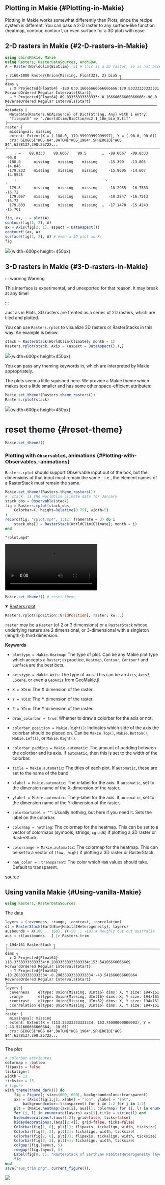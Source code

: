 
## Plotting in Makie {#Plotting-in-Makie}

Plotting in Makie works somewhat differently than Plots, since the recipe system is different. You can pass a 2-D raster to any surface-like function (heatmap, contour, contourf, or even surface for a 3D plot) with ease.

## 2-D rasters in Makie {#2-D-rasters-in-Makie}

```julia
using CairoMakie, Makie
using Rasters, RasterDataSources, ArchGDAL
A = Raster(WorldClim{BioClim}, 5) # this is a 3D raster, so is not accepted.
```


```
┌ 2160×1080 Raster{Union{Missing, Float32}, 2} bio5 ┐
├───────────────────────────────────────────────────┴──────────────────── dims ┐
  ↓ X Projected{Float64} -180.0:0.16666666666666666:179.83333333333331 ForwardOrdered Regular Intervals{Start},
  → Y Projected{Float64} 89.83333333333333:-0.16666666666666666:-90.0 ReverseOrdered Regular Intervals{Start}
├──────────────────────────────────────────────────────────────────── metadata ┤
  Metadata{Rasters.GDALsource} of Dict{String, Any} with 1 entry:
  "filepath" => "./WorldClim/BioClim/wc2.1_10m_bio_5.tif"
├────────────────────────────────────────────────────────────────────── raster ┤
  missingval: missing
  extent: Extent(X = (-180.0, 179.99999999999997), Y = (-90.0, 90.0))
  crs: GEOGCS["WGS 84",DATUM["WGS_1984",SPHEROID["WGS 84",6378137,298.25722...
└──────────────────────────────────────────────────────────────────────────────┘
    ↓ →    89.8333    89.6667    89.5       …  -89.6667  -89.8333  -90.0
 -180.0      missing    missing    missing     -15.399   -13.805   -14.046
 -179.833    missing    missing    missing     -15.9605  -14.607   -14.5545
    ⋮                                       ⋱                        ⋮
  179.5      missing    missing    missing     -18.2955  -16.7583  -16.72
  179.667    missing    missing    missing     -18.2847  -16.7513  -16.72
  179.833    missing    missing    missing  …  -17.1478  -15.4243  -15.701
```


```julia
fig, ax, _ = plot(A)
contour(fig[1, 2], A)
ax = Axis(fig[2, 1]; aspect = DataAspect())
contourf!(ax, A)
surface(fig[2, 2], A) # even a 3D plot work!
fig
```

![](ffeljcw.png){width=600px height=450px}

## 3-D rasters in Makie {#3-D-rasters-in-Makie}

::: warning Warning

This interface is experimental, and unexported for that reason.  It may break at any time!

:::

Just as in Plots, 3D rasters are treated as a series of 2D rasters, which are tiled and plotted.  

You can use `Rasters.rplot` to visualize 3D rasters or RasterStacks in this way.  An example is below:

```julia
stack = RasterStack(WorldClim{Climate}; month = 1)
Rasters.rplot(stack; Axis = (aspect = DataAspect(),),)
```

![](cgljihm.png){width=600px height=450px}

You can pass any theming keywords in, which are interpreted by Makie appropriately.

The plots seem a little squished here.  We provide a Makie theme which makes text a little smaller and has some other space-efficient attributes:

```julia
Makie.set_theme!(Rasters.theme_rasters())
Rasters.rplot(stack)
```

![](zzawdcn.png){width=600px height=450px}

# reset theme {#reset-theme}

```julia
Makie.set_theme!()
```


### Plotting with `Observable`s, animations {#Plotting-with-Observables,-animations}

`Rasters.rplot` should support Observable input out of the box, but the dimensions of that input must remain the same - i.e., the element names of a RasterStack must remain the same.

```julia
Makie.set_theme!(Rasters.theme_rasters())
# `stack` is the WorldClim climate data for January
stack_obs = Observable(stack)
fig = Rasters.rplot(stack_obs;
    Colorbar=(; height=Relative(0.75), width=5)
)
record(fig, "rplot.mp4", 1:12; framerate = 3) do i
    stack_obs[] = RasterStack(WorldClim{Climate}; month = i)
end
```


```
"rplot.mp4"
```

<video src="./rplot.mp4" controls="controls" autoplay="autoplay"></video>


```julia
Makie.set_theme!() # reset theme
```

<details class='jldocstring custom-block' open>
<summary><a id='Rasters.rplot' href='#Rasters.rplot'><span class="jlbinding">Rasters.rplot</span></a> <Badge type="info" class="jlObjectType jlFunction" text="Function" /></summary>



```julia
Rasters.rplot([position::GridPosition], raster; kw...)
```


`raster` may be a `Raster` (of 2 or 3 dimensions) or a `RasterStack` whose underlying rasters are 2 dimensional, or 3-dimensional with a singleton (length-1) third dimension.

**Keywords**
- `plottype = Makie.Heatmap`: The type of plot. Can be any Makie plot type which accepts a `Raster`; in practice, `Heatmap`, `Contour`, `Contourf` and `Surface` are the best bets.
  
- `axistype = Makie.Axis`: The type of axis. This can be an `Axis`, `Axis3`, `LScene`, or even a `GeoAxis` from GeoMakie.jl.
  
- `X = XDim`: The X dimension of the raster.
  
- `Y = YDim`: The Y dimension of the raster.
  
- `Z = YDim`: The Y dimension of the raster.
  
- `draw_colorbar = true`: Whether to draw a colorbar for the axis or not.
  
- `colorbar_position = Makie.Right()`: Indicates which side of the axis the colorbar should be placed on.  Can be `Makie.Top()`, `Makie.Bottom()`, `Makie.Left()`, or `Makie.Right()`.
  
- `colorbar_padding = Makie.automatic`: The amount of padding between the colorbar and its axis.  If `automatic`, then this is set to the width of the colorbar.
  
- `title = Makie.automatic`: The titles of each plot. If `automatic`, these are set to the name of the band.
  
- `xlabel = Makie.automatic`: The x-label for the axis. If `automatic`, set to the dimension name of the X-dimension of the raster.
  
- `ylabel = Makie.automatic`: The y-label for the axis. If `automatic`, set to the dimension name of the Y-dimension of the raster.
  
- `colorbarlabel = ""`: Usually nothing, but here if you need it. Sets the label on the colorbar.
  
- `colormap = nothing`: The colormap for the heatmap. This can be set to a vector of colormaps (symbols, strings, `cgrad`s) if plotting a 3D raster or RasterStack.
  
- `colorrange = Makie.automatic`: The colormap for the heatmap.  This can be set to a vector of `(low, high)` if plotting a 3D raster or RasterStack.
  
- `nan_color = :transparent`: The color which `NaN` values should take. Default to transparent.
  


<Badge type="info" class="source-link" text="source"><a href="https://github.com/rafaqz/Rasters.jl/blob/e21dbeaa6368c96cbd80ad39da2f44ca66031437/src/plotrecipes.jl#L239-L261" target="_blank" rel="noreferrer">source</a></Badge>

</details>


## Using vanilla Makie {#Using-vanilla-Makie}

```julia
using Rasters, RasterDataSources
```


The data

```julia
layers = (:evenness, :range, :contrast, :correlation)
st = RasterStack(EarthEnv{HabitatHeterogeneity}, layers)
ausbounds = X(100 .. 160), Y(-50 .. -10) # Roughly cut out australia
aus = st[ausbounds...] |> Rasters.trim
```


```
┌ 194×161 RasterStack ┐
├─────────────────────┴────────────────────────────────────────────────── dims ┐
  ↓ X Projected{Float64} 113.33333333333334:0.20833333333333334:153.54166666666669 ForwardOrdered Regular Intervals{Start},
  → Y Projected{Float64} -10.208333333333334:-0.20833333333333334:-43.541666666666664 ReverseOrdered Regular Intervals{Start}
├────────────────────────────────────────────────────────────────────── layers ┤
  :evenness    eltype: Union{Missing, UInt16} dims: X, Y size: 194×161
  :range       eltype: Union{Missing, UInt16} dims: X, Y size: 194×161
  :contrast    eltype: Union{Missing, UInt32} dims: X, Y size: 194×161
  :correlation eltype: Union{Missing, UInt16} dims: X, Y size: 194×161
├────────────────────────────────────────────────────────────────────── raster ┤
  missingval: missing
  extent: Extent(X = (113.33333333333334, 153.75000000000003), Y = (-43.541666666666664, -10.0))
  crs: GEOGCS["WGS 84",DATUM["WGS_1984",SPHEROID["WGS 84",6378137,298.25722...
└──────────────────────────────────────────────────────────────────────────────┘
```


The plot

```julia
# colorbar attributes
colormap = :batlow
flipaxis = false
tickalign=1
width = 13
ticksize = 13
# figure
with_theme(theme_dark()) do
    fig = Figure(; size=(600, 600), backgroundcolor=:transparent)
    axs = [Axis(fig[i,j], xlabel = "lon", ylabel = "lat",
        backgroundcolor=:transparent) for i in 1:2 for j in 1:2]
    plt = [Makie.heatmap!(axs[i], aus[l]; colormap) for (i, l) in enumerate(layers)]
    for (i, l) in enumerate(layers) axs[i].title = string(l) end
    hidexdecorations!.(axs[1:2]; grid=false, ticks=false)
    hideydecorations!.(axs[[2,4]]; grid=false, ticks=false)
    Colorbar(fig[1, 0], plt[1]; flipaxis, tickalign, width, ticksize)
    Colorbar(fig[1, 3], plt[2]; tickalign, width, ticksize)
    Colorbar(fig[2, 0], plt[3]; flipaxis, tickalign, width, ticksize)
    Colorbar(fig[2, 3], plt[4]; tickalign, width, ticksize)
    colgap!(fig.layout, 5)
    rowgap!(fig.layout, 5)
    Label(fig[0, :], "RasterStack of EarthEnv HabitatHeterogeneity layers, trimmed to Australia")
    fig
end
save("aus_trim.png", current_figure());
```



![](aus_trim.png)

